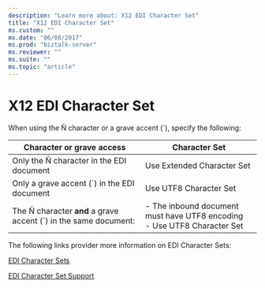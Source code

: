 ```yaml
---
description: "Learn more about: X12 EDI Character Set"
title: "X12 EDI Character Set"
ms.custom: ""
ms.date: "06/08/2017"
ms.prod: "biztalk-server"
ms.reviewer: ""
ms.suite: ""
ms.topic: "article"
---
```

# X12 EDI Character Set

When using the Ñ character or a grave accent (`), specify the following:

| Character or grave access |  Character Set  |
|---|---|
| Only the Ñ character in the EDI document  |  Use Extended Character Set  |
|  Only a grave accent (\`) in the EDI document  |  Use UTF8 Character Set |
| The Ñ character **and** a grave accent (\`) in the same document: | -   The inbound document must have UTF8 encoding<br />-   Use UTF8 Character Set |

 The following links provider more information on EDI Character Sets:

 [EDI Character Sets](edi-character-sets.md)

 [EDI Character Set Support](edi-character-set-support.md)
